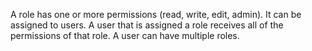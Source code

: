 A role has one or more permissions (read, write, edit, admin). It can be assigned to users. A user that is assigned a role receives all of the permissions of that role. A user can have multiple roles.
